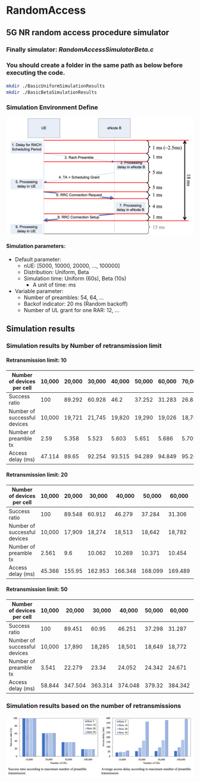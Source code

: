 # RandomAccess
## 5G NR random access procedure simulator

### Finally simulator: *RandomAccessSimulatorBeta.c*

### You should create a folder in the same path as below before executing the code.
~~~bash
mkdir ./BasicUniformSimulationResults
mkdir ./BasicBetaSimulationResults
~~~

### Simulation Environment Define

![Simulation Environment](./assets/SimulationEnvironmentDefine.png)

#### Simulation parameters:
- Default parameter:
    - nUE: [5000, 10000, 20000, ..., 100000]
    - Distribution: Uniform, Beta
    - Simulation time: Uniform (60s), Beta (10s)
        - A unit of time: ms
- Variable parameter:
    - Number of preambles: 54, 64, ...
    - Backof indicator: 20 ms (Random backoff)
    - Number of UL grant for one RAR: 12, ...

## Simulation results
### Simulation results by Number of retransmission limit
#### Retransmission limit: 10
| Number of devices per cell   | 10,000 | 20,000 | 30,000 | 40,000 | 50,000 | 60,000 | 70,000 | 80,000 | 90,000 | 100,000 |
|------------------------------|--------|--------|--------|--------|--------|--------|--------|--------|--------|---------|
| Success ratio                |100   |89.292|60.928|46.2|37.252|31.283|26.889|23.621|21.079 |18.989 |
| Number of successful devices |10,000  |19,721  |21,745  |19,820  |19,290  |19,026  |18,769  |18,602  |18,674  |18,415   |
| Number of preamble tx        |2.59    |5.358   |5.523   |5.603   |5.651   |5.686   |5.709   |5.73    |5.748   |5.76     |
| Access delay (ms)            |47.114  |89.65   |92.254  |93.515  |94.289  |94.849  |95.205  |95.548  |95.819  |96.001   |

#### Retransmission limit: 20
| Number of devices per cell   | 10,000 | 20,000 | 30,000 | 40,000 | 50,000 | 60,000 | 70,000 | 80,000 | 90,000 | 100,000 |
|------------------------------|--------|--------|--------|--------|--------|--------|--------|--------|--------|---------|
| Success ratio                |100     |  89.548|	60.912|	 46.279|  37.284|  31.306|  26.944|  23.612|  21.079|	18.993|
| Number of successful devices |10,000  |  17,909|	18,274|  18,513|  18,642|  18,782|  18,861|  18,890|  18,973|	18,994| 
| Number of preamble tx        |2.561   |     9.6|  10.062|  10.269|  10.371|  10.454| 	10.531|  10.576|  10.617|    10.65|
| Access delay (ms)            |45.366|	155.95|162.953|166.348|168.099|169.489|170.487|171.054|172.027|172.233|

#### Retransmission limit: 50
| Number of devices per cell   | 10,000 | 20,000 | 30,000 | 40,000 | 50,000 | 60,000 | 70,000 | 80,000 | 90,000 | 100,000 |
|------------------------------|--------|--------|--------|--------|--------|--------|--------|--------|--------|---------|
| Success ratio                |100|	89.451|	60.95|	46.251|	37.298|	31.287|	26.946|	23.673|	21.021|	19.012|
| Number of successful devices |10,000| 	17,890| 	18,285| 	18,501| 	18,649| 	18,772| 	18,862| 	18,939| 	18,920| 	19,011| 
| Number of preamble tx        |3.541|	22.279|	23.34|	24.052|	24.342|	24.671|	24.631|	24.718|	25.028|	25.22|
| Access delay (ms)            |58.844|	347.504|	363.314|	374.048|	379.32|	384.342|	383.852|	385.134|	389.256|	392.61|

### Simulation results based on the number of retransmissions

![Simulation results based on the number of retransmissions](./assets/SimulationResultsBasedOnTheNumberOfRetransmissions.png)